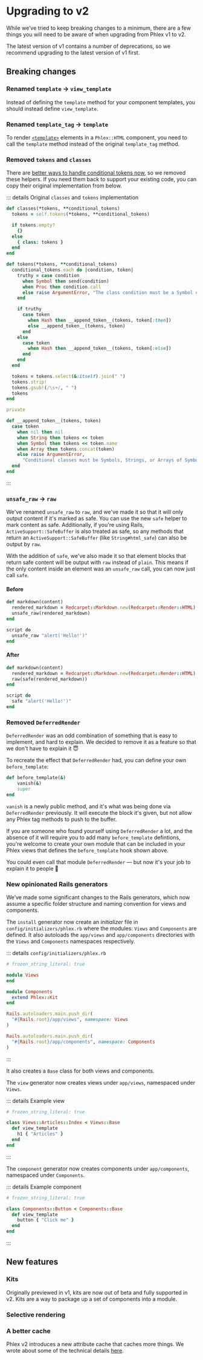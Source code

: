 # Upgrading to v2

While we’ve tried to keep breaking changes to a minimum, there are a few things you will need to be aware of when upgrading from Phlex v1 to v2.

The latest version of v1 contains a number of deprecations, so we recommend upgrading to the latest version of v1 first.

## Breaking changes

### Renamed `template` → `view_template`

Instead of defining the `template` method for your component templates, you should instead define `view_template`.

### Renamed `template_tag` → `template`

To render [`<template>`](https://developer.mozilla.org/en-US/docs/Web/HTML/Element/template) elements in a `Phlex::HTML` component, you need to call the `template` method instead of the original `template_tag` method.

### Removed `tokens` and `classes`

There are [better ways to handle conditional tokens now](../handbook/attributes.md#attribute-values), so we removed these helpers. If you need them back to support your existing code, you can copy their original implementation from below.

::: details Original `classes` and `tokens` implementation

```ruby
def classes(*tokens, **conditional_tokens)
  tokens = self.tokens(*tokens, **conditional_tokens)

  if tokens.empty?
    {}
  else
    { class: tokens }
  end
end

def tokens(*tokens, **conditional_tokens)
  conditional_tokens.each do |condition, token|
    truthy = case condition
      when Symbol then send(condition)
      when Proc then condition.call
      else raise ArgumentError, "The class condition must be a Symbol or a Proc."
    end

    if truthy
      case token
        when Hash then __append_token__(tokens, token[:then])
        else __append_token__(tokens, token)
      end
    else
      case token
        when Hash then __append_token__(tokens, token[:else])
      end
    end
  end

  tokens = tokens.select(&:itself).join(" ")
  tokens.strip!
  tokens.gsub!(/\s+/, " ")
  tokens
end

private

def __append_token__(tokens, token)
  case token
    when nil then nil
    when String then tokens << token
    when Symbol then tokens << token.name
    when Array then tokens.concat(token)
    else raise ArgumentError,
      "Conditional classes must be Symbols, Strings, or Arrays of Symbols or Strings."
  end
end
```

:::

### `unsafe_raw` → `raw`

We've renamed `unsafe_raw` to `raw`, and we've made it so that it will only output content if it's marked as safe. You can use the new `safe` helper to mark content as safe. Additionally, if you're using Rails, `ActiveSupport::SafeBuffer` is also treated as safe, so any methods that return an `ActiveSupport::SafeBuffer` (like `String#html_safe`) can also be output by `raw`.

With the addition of `safe`, we've also made it so that element blocks that return safe content will be output with `raw` instead of `plain`. This means if the only content inside an element was an `unsafe_raw` call, you can now just call `safe`.

#### Before

```ruby
def markdown(content)
  rendered_markdown = Redcarpet::Markdown.new(Redcarpet::Render::HTML).render(content)
  unsafe_raw(rendered_markdown)
end
```

```ruby
script do
  unsafe_raw "alert('Hello!')"
end
```

#### After

```ruby
def markdown(content)
  rendered_markdown = Redcarpet::Markdown.new(Redcarpet::Render::HTML).render(content)
  raw(safe(rendered_markdown))
end
```

```ruby
script do
  safe "alert('Hello!')"
end
```

### Removed `DeferredRender`

`DeferredRender` was an odd combination of something that is easy to implement, and hard to explain. We decided to remove it as a feature so that we don't have to explain it :innocent:

To recreate the effect that `DeferredRender` had, you can define your own `before_template`:

```ruby
def before_template(&)
	vanish(&)
	super
end
```

`vanish` is a newly public method, and it's what was being done via `DeferredRender` previously. It will execute the block it's given, but not allow any Phlex tag methods to push to the buffer.

If you are someone who found yourself using `DeferredRender` a lot, and the absence of it will require you to add many `before_template` defintions, you're welcome to create your own module that can be included in your Phlex views that defines the `before_template` hook shown above.

You could even call that module `DeferredRender` — but now it's your job to explain it to people :grimacing:

### New opinionated Rails generators

We’ve made some significant changes to the Rails generators, which now assume a specific folder structure and naming convention for views and components.

The `install` generator now create an _initializer_ file in `config/initializers/phlex.rb` where the modules: `Views` and `Components` are defined. It also autoloads the `app/views` and `app/components` directories with the `Views` and `Components` namespaces respectively.

::: details `config/initializers/phlex.rb`

```ruby
# frozen_string_literal: true

module Views
end

module Components
  extend Phlex::Kit
end

Rails.autoloaders.main.push_dir(
  "#{Rails.root}/app/views", namespace: Views
)

Rails.autoloaders.main.push_dir(
  "#{Rails.root}/app/components", namespace: Components
)
```

:::

It also creates a `Base` class for both views and components.

The `view` generator now creates views under `app/views`, namespaced under `Views`.

::: details Example view

```ruby
# frozen_string_literal: true

class Views::Articles::Index < Views::Base
  def view_template
    h1 { "Articles" }
  end
end
```

:::

The `component` generator now creates components under `app/components`, namespaced under `Components`.

::: details Example component

```ruby
# frozen_string_literal: true

class Components::Button < Components::Base
  def view_template
    button { "Click me" }
  end
end
```

:::

## New features

### Kits

Originally previewed in v1, kits are now out of beta and fully supported in v2. Kits are a way to package up a set of components into a module.

### Selective rendering

### A better cache

Phlex v2 introduces a new attribute cache that caches more things. We wrote about some of the technical details [here](/design/caching).
